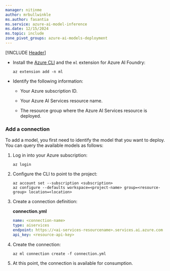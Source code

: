 ```yaml
---
manager: nitinme
author: mrbullwinkle
ms.author: fasantia 
ms.service: azure-ai-model-inference
ms.date: 12/15/2024
ms.topic: include
zone_pivot_groups: azure-ai-models-deployment
---
```


[!INCLUDE [Header](intro.md)]

* Install the [Azure CLI](/cli/azure/) and the `ml` extension for Azure AI Foundry:

    ```azurecli
    az extension add -n ml
    ```

* Identify the following information:

  * Your Azure subscription ID.

  * Your Azure AI Services resource name.

  * The resource group where the Azure AI Services resource is deployed.
    
    
### Add a connection

To add a model, you first need to identify the model that you want to deploy. You can query the available models as follows:

1. Log in into your Azure subscription:

    ```azurecli
    az login
    ```

2. Configure the CLI to point to the project:

    ```azurecli
    az account set --subscription <subscription>
    az configure --defaults workspace=<project-name> group=<resource-group> location=<location>
    ```

3. Create a connection definition:

    __connection.yml__

    ```yml
    name: <connection-name>
    type: aiservices
    endpoint: https://<ai-services-resourcename>.services.ai.azure.com
    api_key: <resource-api-key>
    ```
4. Create the connection:

    ```azurecli
    az ml connection create -f connection.yml
    ```
5. At this point, the connection is available for consumption.